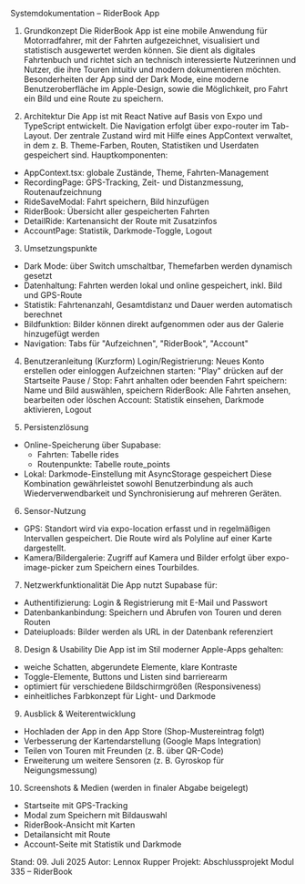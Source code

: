 
Systemdokumentation – RiderBook App


1. Grundkonzept
   Die RiderBook App ist eine mobile Anwendung für Motorradfahrer, mit der Fahrten aufgezeichnet, visualisiert und statistisch ausgewertet werden können. Sie dient als digitales Fahrtenbuch und richtet sich an technisch interessierte Nutzerinnen und Nutzer, die ihre Touren intuitiv und modern dokumentieren möchten. Besonderheiten der App sind der Dark Mode, eine moderne Benutzeroberfläche im Apple-Design, sowie die Möglichkeit, pro Fahrt ein Bild und eine Route zu speichern.


2. Architektur
   Die App ist mit React Native auf Basis von Expo und TypeScript entwickelt. Die Navigation erfolgt über expo-router im Tab-Layout. Der zentrale Zustand wird mit Hilfe eines AppContext verwaltet, in dem z. B. Theme-Farben, Routen, Statistiken und Userdaten gespeichert sind.
   Hauptkomponenten:
- AppContext.tsx: globale Zustände, Theme, Fahrten-Management
- RecordingPage: GPS-Tracking, Zeit- und Distanzmessung, Routenaufzeichnung
- RideSaveModal: Fahrt speichern, Bild hinzufügen
- RiderBook: Übersicht aller gespeicherten Fahrten
- DetailRide: Kartenansicht der Route mit Zusatzinfos
- AccountPage: Statistik, Darkmode-Toggle, Logout


3. Umsetzungspunkte
- Dark Mode: über Switch umschaltbar, Themefarben werden dynamisch gesetzt
- Datenhaltung: Fahrten werden lokal und online gespeichert, inkl. Bild und GPS-Route
- Statistik: Fahrtenanzahl, Gesamtdistanz und Dauer werden automatisch berechnet
- Bildfunktion: Bilder können direkt aufgenommen oder aus der Galerie hinzugefügt werden
- Navigation: Tabs für "Aufzeichnen", "RiderBook", "Account"


4. Benutzeranleitung (Kurzform)
   Login/Registrierung: Neues Konto erstellen oder einloggen
   Aufzeichnen starten: "Play" drücken auf der Startseite
   Pause / Stop: Fahrt anhalten oder beenden
   Fahrt speichern: Name und Bild auswählen, speichern
   RiderBook: Alle Fahrten ansehen, bearbeiten oder löschen
   Account: Statistik einsehen, Darkmode aktivieren, Logout


5. Persistenzlösung
- Online-Speicherung über Supabase:
   - Fahrten: Tabelle rides
   - Routenpunkte: Tabelle route_points
- Lokal: Darkmode-Einstellung mit AsyncStorage gespeichert
  Diese Kombination gewährleistet sowohl Benutzerbindung als auch Wiederverwendbarkeit und Synchronisierung auf mehreren Geräten.


6. Sensor-Nutzung
- GPS: Standort wird via expo-location erfasst und in regelmäßigen Intervallen gespeichert. Die Route wird als Polyline auf einer Karte dargestellt.
- Kamera/Bildergalerie: Zugriff auf Kamera und Bilder erfolgt über expo-image-picker zum Speichern eines Tourbildes.


7. Netzwerkfunktionalität
   Die App nutzt Supabase für:
- Authentifizierung: Login & Registrierung mit E-Mail und Passwort
- Datenbankanbindung: Speichern und Abrufen von Touren und deren Routen
- Dateiuploads: Bilder werden als URL in der Datenbank referenziert


8. Design & Usability
   Die App ist im Stil moderner Apple-Apps gehalten:
- weiche Schatten, abgerundete Elemente, klare Kontraste
- Toggle-Elemente, Buttons und Listen sind barrierearm
- optimiert für verschiedene Bildschirmgrößen (Responsiveness)
- einheitliches Farbkonzept für Light- und Darkmode


9. Ausblick & Weiterentwicklung
- Hochladen der App in den App Store (Shop-Mustereintrag folgt)
- Verbesserung der Kartendarstellung (Google Maps Integration)
- Teilen von Touren mit Freunden (z. B. über QR-Code)
- Erweiterung um weitere Sensoren (z. B. Gyroskop für Neigungsmessung)


10. Screenshots & Medien (werden in finaler Abgabe beigelegt)
- Startseite mit GPS-Tracking
- Modal zum Speichern mit Bildauswahl
- RiderBook-Ansicht mit Karten
- Detailansicht mit Route
- Account-Seite mit Statistik und Darkmode

Stand: 09. Juli 2025
Autor: Lennox Rupper
Projekt: Abschlussprojekt Modul 335 – RiderBook
